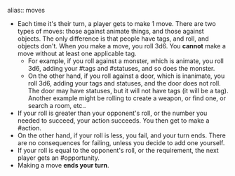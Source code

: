 alias:: moves

- Each time it's their turn, a player gets to make 1 move. There are two types of moves: those against animate things, and those against objects. The only difference is that people have tags, and roll, and objects don't. When you make a move, you roll 3d6. You **cannot** make a move without at least one applicable tag.
	- For example, if you roll against a monster, which is animate, you roll 3d6, adding your #tags and #statuses, and so does the monster.
	- On the other hand, if you roll against a door, which is inanimate, you roll 3d6, adding your tags and statuses, and the door does not roll. The door may have statuses, but it will not have tags (it will be a tag). Another example might be rolling to create a weapon, or find one, or search a room, etc..
- If your roll is greater than your opponent's roll, or the number you needed to succeed, your action succeeds. You then get to make a #action.
- On the other hand, if your roll is less, you fail, and your turn ends. There are no consequences for failing, unless you decide to add one yourself.
- If your roll is equal to the opponent's roll, or the requirement, the next player gets an #opportunity.
- Making a move **ends your turn**.